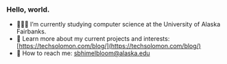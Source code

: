 ### Hello, world.

- 👨🏻‍💻 I’m currently studying computer science at the University of Alaska Fairbanks.
- 🤖 Learn more about my current projects and interests: [https://techsolomon.com/blog/](https://techsolomon.com/blog/)
- 📧 How to reach me: [sbhimelbloom@alaska.edu](mailto:sbhimelbloom@alaska.edu)

<!--
**TechSolomon/TechSolomon** is a ✨ _special_ ✨ repository because its `README.md` (this file) appears on your GitHub profile.

Here are some ideas to get you started:

- 🔭 I’m currently working on ...
- 🌱 I’m currently learning ...
- 👯 I’m looking to collaborate on ...
- 🤔 I’m looking for help with ...
- 💬 Ask me about ...
- 📫 How to reach me: ...
- 😄 Pronouns: ...
- ⚡ Fun fact: ...
-->
